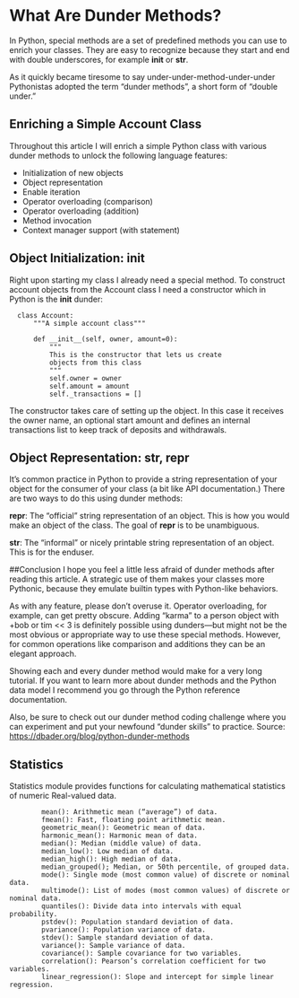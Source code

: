 # What Are Dunder Methods?
In Python, special methods are a set of predefined methods you can use to enrich your classes. They are easy to recognize because they start and end with double underscores, for example __init__ or __str__.

As it quickly became tiresome to say under-under-method-under-under Pythonistas adopted the term “dunder methods”, a short form of “double under.”

## Enriching a Simple Account Class
Throughout this article I will enrich a simple Python class with various dunder methods to unlock the following language features:

* Initialization of new objects
* Object representation
* Enable iteration
* Operator overloading (comparison)
* Operator overloading (addition)
* Method invocation
* Context manager support (with statement)

## Object Initialization: __init__
Right upon starting my class I already need a special method. To construct account objects from the Account class I need a constructor which in Python is the __init__ dunder:

      class Account:
          """A simple account class"""

          def __init__(self, owner, amount=0):
              """
              This is the constructor that lets us create
              objects from this class
              """
              self.owner = owner
              self.amount = amount
              self._transactions = []
The constructor takes care of setting up the object. In this case it receives the owner name,
an optional start amount and defines an internal transactions list to keep track of deposits and withdrawals.
## Object Representation: __str__, __repr__
It’s common practice in Python to provide a string representation of your object for the consumer of your class (a bit like API documentation.) There are two ways to do this using dunder methods:

__repr__: The “official” string representation of an object. This is how you would make an object of the class. The goal of __repr__ is to be unambiguous.

__str__: The “informal” or nicely printable string representation of an object. This is for the enduser.

##Conclusion
I hope you feel a little less afraid of dunder methods after reading this article. A strategic use of them makes your classes more Pythonic, because they emulate builtin types with Python-like behaviors.

As with any feature, please don’t overuse it. Operator overloading, for example, can get pretty obscure. Adding “karma” to a person object with +bob or tim << 3 is definitely possible using dunders—but might not be the most obvious or appropriate way to use these special methods. However, for common operations like comparison and additions they can be an elegant approach.

Showing each and every dunder method would make for a very long tutorial. If you want to learn more about dunder methods and the Python data model I recommend you go through the Python reference documentation.

Also, be sure to check out our dunder method coding challenge where you can experiment and put your newfound “dunder skills” to practice.
Source: https://dbader.org/blog/python-dunder-methods

## Statistics
Statistics module provides functions for calculating mathematical statistics of numeric Real-valued data.

            mean(): Arithmetic mean (“average”) of data.
            fmean(): Fast, floating point arithmetic mean.
            geometric_mean(): Geometric mean of data.
            harmonic_mean(): Harmonic mean of data.
            median(): Median (middle value) of data.
            median_low(): Low median of data.
            median_high(): High median of data.
            median_grouped(); Median, or 50th percentile, of grouped data.
            mode(): Single mode (most common value) of discrete or nominal data.
            multimode(): List of modes (most common values) of discrete or nominal data.
            quantiles(): Divide data into intervals with equal probability.
            pstdev(): Population standard deviation of data.
            pvariance(): Population variance of data.
            stdev(): Sample standard deviation of data.
            variance(): Sample variance of data.
            covariance(): Sample covariance for two variables.
            correlation(): Pearson’s correlation coefficient for two variables.
            linear_regression(): Slope and intercept for simple linear regression.

